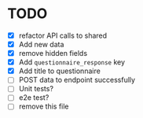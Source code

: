 # TODO

- [x] refactor API calls to shared
- [x] Add new data
- [x] remove hidden fields
- [x] Add `questionnaire_response` key
- [x] Add title to questionnaire
- [ ] POST data to endpoint successfully
- [ ] Unit tests?
- [ ] e2e test?
- [ ] remove this file
